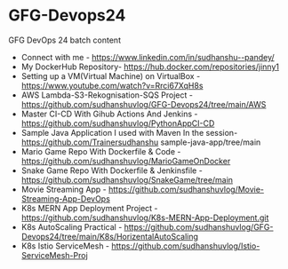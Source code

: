 # GFG-Devops24
GFG DevOps 24 batch content

- Connect with me - https://www.linkedin.com/in/sudhanshu--pandey/
- My DockerHub Repository- https://hub.docker.com/repositories/jinny1
- Setting up a VM(Virtual Machine) on VirtualBox - https://www.youtube.com/watch?v=Rrci67XqH8s
- AWS Lambda-S3-Rekognisation-SQS Project - 
https://github.com/sudhanshuvlog/GFG-Devops24/tree/main/AWS
- Master CI-CD With Gihub Actions And Jenkins - https://github.com/sudhanshuvlog/PythonAppCI-CD
- Sample Java Application I used with Maven In the session- https://github.com/Trainersudhanshu sample-java-app/tree/main
- Mario Game Repo With Dockerfile & Code - https://github.com/sudhanshuvlog/MarioGameOnDocker
- Snake Game Repo With Dockerfile & Jenkinsfile - https://github.com/sudhanshuvlog/SnakeGame/tree/main
- Movie Streaming App - https://github.com/sudhanshuvlog/Movie-Streaming-App-DevOps
- K8s MERN App Deployment Project - https://github.com/sudhanshuvlog/K8s-MERN-App-Deployment.git
- K8s AutoScaling Practical - https://github.com/sudhanshuvlog/GFG-Devops24/tree/main/K8s/HorizentalAutoScaling
- K8s Istio ServiceMesh - https://github.com/sudhanshuvlog/Istio-ServiceMesh-Proj

